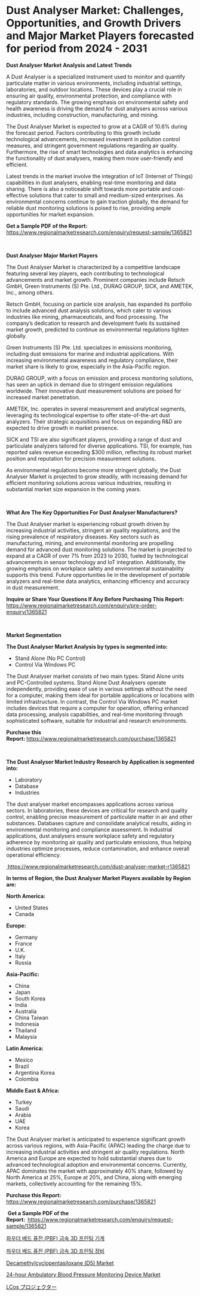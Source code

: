<p><h1>Dust Analyser Market: Challenges, Opportunities, and Growth Drivers and Major Market Players forecasted for period from 2024 - 2031</h1></p><p><strong>Dust Analyser Market Analysis and Latest Trends</strong></p>
<p><p>A Dust Analyser is a specialized instrument used to monitor and quantify particulate matter in various environments, including industrial settings, laboratories, and outdoor locations. These devices play a crucial role in ensuring air quality, environmental protection, and compliance with regulatory standards. The growing emphasis on environmental safety and health awareness is driving the demand for dust analysers across various industries, including construction, manufacturing, and mining.</p><p>The Dust Analyser Market is expected to grow at a CAGR of 10.6% during the forecast period. Factors contributing to this growth include technological advancements, increased investment in pollution control measures, and stringent government regulations regarding air quality. Furthermore, the rise of smart technologies and data analytics is enhancing the functionality of dust analysers, making them more user-friendly and efficient.</p><p>Latest trends in the market involve the integration of IoT (Internet of Things) capabilities in dust analysers, enabling real-time monitoring and data sharing. There is also a noticeable shift towards more portable and cost-effective solutions that cater to small and medium-sized enterprises. As environmental concerns continue to gain traction globally, the demand for reliable dust monitoring solutions is poised to rise, providing ample opportunities for market expansion.</p></p>
<p><strong>Get a Sample PDF of the Report:&nbsp;</strong> <a href="https://www.regionalmarketresearch.com/enquiry/request-sample/1365821">https://www.regionalmarketresearch.com/enquiry/request-sample/1365821</a></p>
<p>&nbsp;</p>
<p><strong>Dust Analyser Major Market Players</strong></p>
<p><p>The Dust Analyser Market is characterized by a competitive landscape featuring several key players, each contributing to technological advancements and market growth. Prominent companies include Retsch GmbH, Green Instruments (S) Pte. Ltd., DURAG GROUP, SICK, and AMETEK, Inc., among others.</p><p>Retsch GmbH, focusing on particle size analysis, has expanded its portfolio to include advanced dust analysis solutions, which cater to various industries like mining, pharmaceuticals, and food processing. The company’s dedication to research and development fuels its sustained market growth, predicted to continue as environmental regulations tighten globally.</p><p>Green Instruments (S) Pte. Ltd. specializes in emissions monitoring, including dust emissions for marine and industrial applications. With increasing environmental awareness and regulatory compliance, their market share is likely to grow, especially in the Asia-Pacific region.</p><p>DURAG GROUP, with a focus on emission and process monitoring solutions, has seen an uptick in demand due to stringent emission regulations worldwide. Their innovative dust measurement solutions are poised for increased market penetration.</p><p>AMETEK, Inc. operates in several measurement and analytical segments, leveraging its technological expertise to offer state-of-the-art dust analyzers. Their strategic acquisitions and focus on expanding R&D are expected to drive growth in market presence.</p><p>SICK and TSI are also significant players, providing a range of dust and particulate analyzers tailored for diverse applications. TSI, for example, has reported sales revenue exceeding $300 million, reflecting its robust market position and reputation for precision measurement solutions.</p><p>As environmental regulations become more stringent globally, the Dust Analyser Market is projected to grow steadily, with increasing demand for efficient monitoring solutions across various industries, resulting in substantial market size expansion in the coming years.</p></p>
<p>&nbsp;</p>
<p><strong>What Are The Key Opportunities For Dust Analyser Manufacturers?</strong></p>
<p><p>The Dust Analyser market is experiencing robust growth driven by increasing industrial activities, stringent air quality regulations, and the rising prevalence of respiratory diseases. Key sectors such as manufacturing, mining, and environmental monitoring are propelling demand for advanced dust monitoring solutions. The market is projected to expand at a CAGR of over 7% from 2023 to 2030, fueled by technological advancements in sensor technology and IoT integration. Additionally, the growing emphasis on workplace safety and environmental sustainability supports this trend. Future opportunities lie in the development of portable analyzers and real-time data analytics, enhancing efficiency and accuracy in dust measurement.</p></p>
<p><strong>Inquire or Share Your Questions If Any Before Purchasing This Report:</strong> <a href="https://www.regionalmarketresearch.com/enquiry/pre-order-enquiry/1365821">https://www.regionalmarketresearch.com/enquiry/pre-order-enquiry/1365821</a></p>
<p>&nbsp;</p>
<p><strong>Market Segmentation</strong></p>
<p><strong>The Dust Analyser Market Analysis by types is segmented into:</strong></p>
<p><ul><li>Stand Alone (No PC Control)</li><li>Control Via Windows PC</li></ul></p>
<p><p>The Dust Analyser market consists of two main types: Stand Alone units and PC-Controlled systems. Stand Alone Dust Analysers operate independently, providing ease of use in various settings without the need for a computer, making them ideal for portable applications or locations with limited infrastructure. In contrast, the Control Via Windows PC market includes devices that require a computer for operation, offering enhanced data processing, analysis capabilities, and real-time monitoring through sophisticated software, suitable for industrial and research environments.</p></p>
<p><strong>Purchase this Report:&nbsp;</strong><a href="https://www.regionalmarketresearch.com/purchase/1365821">https://www.regionalmarketresearch.com/purchase/1365821</a></p>
<p>&nbsp;</p>
<p><strong>The Dust Analyser Market Industry Research by Application is segmented into:</strong></p>
<p><ul><li>Laboratory</li><li>Database</li><li>Industries</li></ul></p>
<p><p>The dust analyser market encompasses applications across various sectors. In laboratories, these devices are critical for research and quality control, enabling precise measurement of particulate matter in air and other substances. Databases capture and consolidate analytical results, aiding in environmental monitoring and compliance assessment. In industrial applications, dust analysers ensure workplace safety and regulatory adherence by monitoring air quality and particulate emissions, thus helping industries optimize processes, reduce contamination, and enhance overall operational efficiency.</p></p>
<p><a href="https://www.regionalmarketresearch.com/dust-analyser-market-r1365821">&nbsp;https://www.regionalmarketresearch.com/dust-analyser-market-r1365821</a></p>
<p><strong>In terms of Region, the Dust Analyser Market Players available by Region are:</strong></p>
<p>
    <p> <strong> North America: </strong>
        <ul>
            <li>United States</li>
            <li>Canada</li>
        </ul>
        </p> 
    <p> <strong> Europe: </strong>
        <ul>
            <li>Germany</li>
            <li>France</li>
            <li>U.K.</li>
            <li>Italy</li>
            <li>Russia</li>
        </ul>
        </p> 
    <p> <strong> Asia-Pacific: </strong>
        <ul>
            <li>China</li>
            <li>Japan</li>
            <li>South Korea</li>
            <li>India</li>
            <li>Australia</li>
            <li>China Taiwan</li>
            <li>Indonesia</li>
            <li>Thailand</li>
            <li>Malaysia</li>
        </ul>
        </p> 
    <p> <strong> Latin America: </strong>
        <ul>
            <li>Mexico</li>
            <li>Brazil</li>
            <li>Argentina Korea</li>
            <li>Colombia</li>
        </ul>
        </p> 
    <p> <strong> Middle East & Africa: </strong>
        <ul>
            <li>Turkey</li>
            <li>Saudi</li>
            <li>Arabia</li>
            <li>UAE</li>
            <li>Korea</li>
        </ul>
    </p>
    </p>
<p><p>The Dust Analyser market is anticipated to experience significant growth across various regions, with Asia-Pacific (APAC) leading the charge due to increasing industrial activities and stringent air quality regulations. North America and Europe are expected to hold substantial shares due to advanced technological adoption and environmental concerns. Currently, APAC dominates the market with approximately 40% share, followed by North America at 25%, Europe at 20%, and China, along with emerging markets, collectively accounting for the remaining 15%.</p></p>
<p><strong>Purchase this Report: </strong><a href="https://www.regionalmarketresearch.com/purchase/1365821">https://www.regionalmarketresearch.com/purchase/1365821</a></p>
<p>&nbsp;<strong>Get a Sample PDF of the Report:&nbsp;&nbsp;</strong><a href="https://www.regionalmarketresearch.com/enquiry/request-sample/1365821">https://www.regionalmarketresearch.com/enquiry/request-sample/1365821</a></p>
<p><strong></strong></p>
<p><p><a href="https://medium.com/@andrewbates1961/%ED%8C%8C%EC%9A%B0%EB%8D%94-%EB%B2%A0%EB%93%9C-%ED%93%A8%EC%A0%84-pbf-%EA%B8%88%EC%86%8D-3d-%ED%94%84%EB%A6%B0%ED%8C%85-%EA%B8%B0%EA%B3%84-%EC%8B%9C%EC%9E%A5-%EA%B7%9C%EB%AA%A8-%EC%9C%A0%ED%98%95-%EB%8B%A8%EC%9D%BC-%EB%A0%88%EC%9D%B4%EC%A0%80-%EB%8B%A4%EC%A4%91-%EB%A0%88%EC%9D%B4%EC%A0%80-%EC%A0%9C%ED%92%88-%ED%95%AD%EA%B3%B5%EC%9A%B0%EC%A3%BC-%EC%9E%90%EB%8F%99%EC%B0%A8-%EC%9D%98%EB%A3%8C-%EC%82%B0%EC%97%85-%EA%B8%B0%ED%83%80-%EB%B3%84-%EA%B8%80%EB%A1%9C%EB%B2%8C-%EC%82%B0%EC%97%85-%EB%B6%84%EC%84%9D-%EC%A0%90%EC%9C%A0%EC%9C%A8-0da39f2c28cd">파우더 베드 퓨전 (PBF) 금속 3D 프린팅 기계</a></p><p><a href="https://medium.com/@andrewbates1961/%ED%8C%8C%EC%9A%B0%EB%8D%94-%EB%B2%A0%EB%93%9C-%ED%93%A8%EC%A0%84-pbf-%EA%B8%88%EC%86%8D-3d-%ED%94%84%EB%A6%B0%ED%8C%85-%EC%9E%A5%EB%B9%84-%EC%8B%9C%EC%9E%A5-%EA%B7%9C%EB%AA%A8-%EC%84%B1%EC%9E%A5-%EB%8F%99%ED%96%A5-%ED%86%B5%EA%B3%84-%EB%B0%8F-%EC%98%88%EC%B8%A1-2024-2031-26372056096c">파우더 베드 퓨전 (PBF) 금속 3D 프린팅 장비</a></p><p><a href="https://issuu.com/reportprime-2/docs/decamethylcyclopentasiloxane-d5-mar_e7035d92bd0f37">Decamethylcyclopentasiloxane (D5) Market</a></p><p><a href="https://medium.com/@gusbarrows/24-hour-ambulatory-blood-pressure-monitoring-device-market-trends-focusing-on-24-hour-ambulatory-465407637c6c?postPublishedType=repub">24-hour Ambulatory Blood Pressure Monitoring Device Market</a></p><p><a href="https://medium.com/@roseperez232/2024%E5%B9%B4%E3%81%8B%E3%82%892031%E5%B9%B4%E3%81%BE%E3%81%A7%E3%81%AElcos%E3%83%97%E3%83%AD%E3%82%B8%E3%82%A7%E3%82%AF%E3%82%BF%E3%83%BC%E5%B8%82%E5%A0%B4%E3%82%B7%E3%82%A7%E3%82%A2%E3%81%A8%E7%AB%B6%E4%BA%89%E7%92%B0%E5%A2%83%E3%81%AB%E9%96%A2%E3%81%99%E3%82%8B%E6%B4%9E%E5%AF%9F-28faf0a74973">LCos プロジェクター</a></p></p>